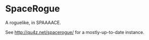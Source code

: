 SpaceRogue
==========

A roguelike, in SPAAAACE. 

See http://qu4z.net/spacerogue/ for a mostly-up-to-date instance. 
